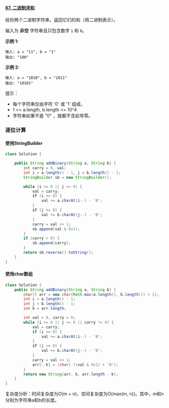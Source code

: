 #### [67. 二进制求和](https://leetcode-cn.com/problems/add-binary/)

给你两个二进制字符串，返回它们的和（用二进制表示）。

输入为 **非空** 字符串且只包含数字 `1` 和 `0`。

**示例 1:**

```
输入: a = "11", b = "1"
输出: "100"
```

**示例 2:**

```
输入: a = "1010", b = "1011"
输出: "10101"
```

提示：

* 每个字符串仅由字符 '0' 或 '1' 组成。
* 1 <= a.length, b.length <= 10^4
* 字符串如果不是 "0" ，就都不含前导零。

### 逐位计算

#### 使用StringBuilder

```java
class Solution {

    public String addBinary(String a, String b) {
        int carry = 0, val;
        int i = a.length() - 1, j = b.length() - 1;
        StringBuilder sb = new StringBuilder();

        while (i >= 0 || j >= 0) {
            val = carry;
            if (i >= 0) {
                val += a.charAt(i--) - '0';
            }
            if (j >= 0) {
                val += b.charAt(j--) - '0';
            }
            carry = val >> 1;
            sb.append(val & 0x1);
        }
        if (carry > 0) {
            sb.append(carry);
        }
        return sb.reverse().toString();
    }
}
```

#### 使用char数组

```java
class Solution {
    public String addBinary(String a, String b) {
        char[] arr = new char[Math.max(a.length(), b.length()) + 1];
        int i = a.length() - 1;
        int j = b.length() - 1;
        int k = arr.length;

        int val = 0, carry = 0;
        while (i >= 0 || j >= 0 || carry != 0) {
            val = carry;
            if (i >= 0) {
                val += a.charAt(i--) - '0';
            }
            if (j >= 0) {
                val += b.charAt(j--) - '0';
            }
            carry = val >> 1;
            arr[--k] = (char) ((val & 0x1) + '0');
        }
        return new String(arr, k, arr.length - k);
    }
}
```

复杂度分析：时间复杂度为O(m + n)，空间复杂度为O(max(m, n))。其中，m和n分别为字符串a和b的长度。